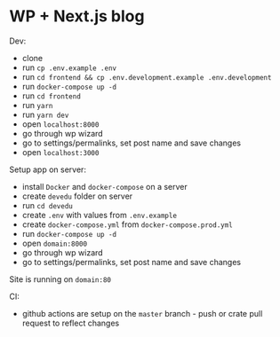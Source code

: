 # WP + Next.js blog

Dev:

- clone
- run `cp .env.example .env`
- run `cd frontend && cp .env.development.example .env.development`
- run `docker-compose up -d`
- run `cd frontend`
- run `yarn`
- run `yarn dev`
- open `localhost:8000`
- go through wp wizard
- go to settings/permalinks, set post name and save changes
- open `localhost:3000`

Setup app on server:

- install `Docker` and `docker-compose` on a server
- create `devedu` folder on server
- run `cd devedu`
- create `.env` with values from `.env.example`
- create `docker-compose.yml` from `docker-compose.prod.yml`
- run `docker-compose up -d`
- open `domain:8000`
- go through wp wizard
- go to settings/permalinks, set post name and save changes

Site is running on `domain:80`

CI:

- github actions are setup on the `master` branch - push or crate pull request to reflect changes
